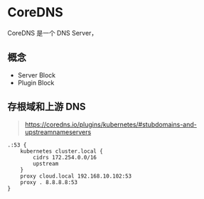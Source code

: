 # CoreDNS

CoreDNS 是一个 DNS Server，

## 概念

* Server Block
* Plugin Block

## 存根域和上游 DNS

> https://coredns.io/plugins/kubernetes/#stubdomains-and-upstreamnameservers

```
.:53 {
    kubernetes cluster.local {
        cidrs 172.254.0.0/16
        upstream
    }
    proxy cloud.local 192.168.10.102:53
    proxy . 8.8.8.8:53
}
```
